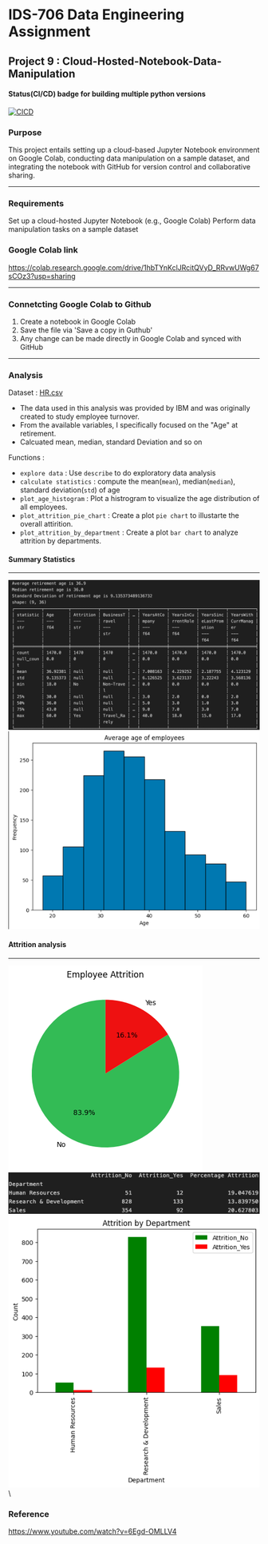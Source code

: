 # IDS-706 Data Engineering Assignment
## Project 9 : Cloud-Hosted-Notebook-Data-Manipulation

#### Status(CI/CD) badge for building multiple python versions
[![CICD](https://github.com/nogibjj/Mini_PJT_9_Cloud-Hosted-Notebook-Data-Manipulation/actions/workflows/CICD.yml/badge.svg)](https://github.com/nogibjj/Mini_PJT_9_Cloud-Hosted-Notebook-Data-Manipulation/actions/workflows/CICD.yml)


### Purpose
This project entails setting up a cloud-based Jupyter Notebook environment on Google Colab, conducting data manipulation on a sample dataset, and integrating the notebook with GitHub for version control and collaborative sharing.

-----------
### Requirements
Set up a cloud-hosted Jupyter Notebook (e.g., Google Colab)
Perform data manipulation tasks on a sample dataset

### Google Colab link
https://colab.research.google.com/drive/1hbTYnKclJRcitQVyD_RRvwUWg67sCOz3?usp=sharing

--------------
### Connetcting Google Colab to Github
1. Create a notebook in Google Colab
2. Save the file via 'Save a copy in Guthub'
3. Any change can be made directly in Google Colab and synced with GitHub

--------------
### Analysis
Dataset : [HR.csv](https://raw.githubusercontent.com/nogibjj/Mini_PJT_9_Cloud-Hosted-Notebook-Data-Manipulation/refs/heads/main/file/HR.csv)
 - The data used in this analysis was provided by IBM and was originally created to study employee turnover.
 - From the available variables, I specifically focused on the "Age" at retirement.
 - Calcuated mean, median, standard Deviation and so on 

Functions :
- `explore data` : Use `describe` to do exploratory data analysis 
- `calculate statistics` : compute the mean(`mean`), median(`median`), standard deviation(`std`) of age
- `plot_age_histogram` : Plot a histrogram to visualize the age distribution of all employees. 
- `plot_attrition_pie_chart` : Create a plot `pie chart` to illustarte the overall attirition. 
- `plot_attrition_by_department` : Create a plot `bar chart` to analyze attrition by departments.

#### Summary Statistics
-----------
![Exploratory data analysis_1](file/Summary_Stat.png)
![Exploratory data analysis_2](file/Summary_age.png)

#### Attrition analysis
-----------
![data analysis_2](file/Attrition_pie.png)
![data analysis_0](file/Attrition_dpart_summary.png)\
![data analysis_1](file/Attrition_dprt.png)\



### Reference
https://www.youtube.com/watch?v=6Egd-OMLLV4
